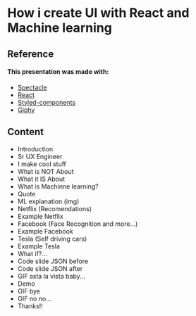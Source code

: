 # How i create UI with React and Machine learning

## Reference

#### This presentation was made with: 
* [Spectacle](https://github.com/FormidableLabs/spectacle)
* [React](https://facebook.github.io/react/)
* [Styled-components](https://www.styled-components.com/)
* [Giphy](https://giphy.com)

## Content

* Introduction
* Sr UX Engineer
* I make cool stuff
* What is NOT About
* What it IS About
* What is Machinne learning?
* Quote
* ML explanation (img)
* Netflix (Recomendations)
* Example Netflix
* Facebook (Face Recognition and more...)
* Example Facebook
* Tesla (Self driving cars)
* Example Tesla
* What if?...
* Code slide JSON before
* Code slide JSON after
* GIF asta la vista baby...
* Demo
* GIF bye
* GIF no no...
* Thanks!!